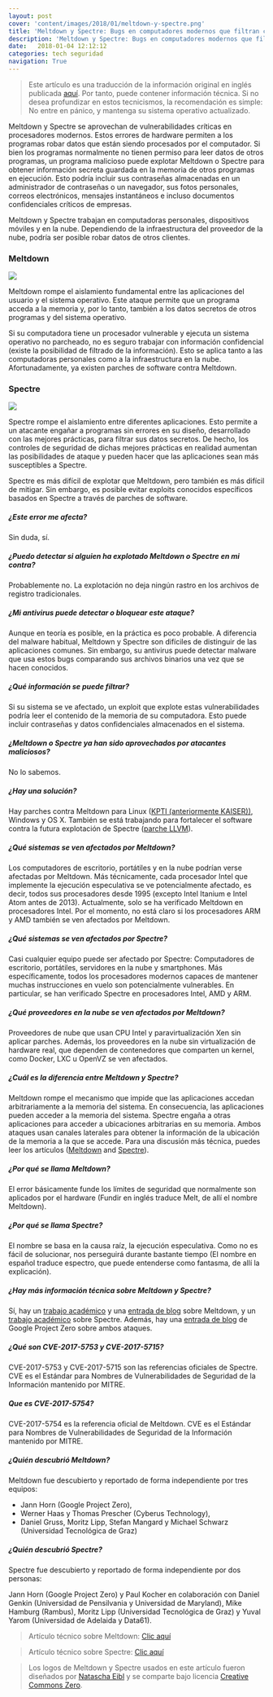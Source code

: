 ```yaml
---
layout: post
cover: 'content/images/2018/01/meltdown-y-spectre.png'
title: 'Meltdown y Spectre: Bugs en computadores modernos que filtran contraseñas e información sensible'
description: 'Meltdown y Spectre: Bugs en computadores modernos que filtran contraseñas e información sensible'
date:   2018-01-04 12:12:12
categories: tech seguridad
navigation: True
---
```


> Este artículo es una traducción de la información original en inglés publicada <a href="https://meltdownattack.com" target="_blank">aquí</a>. Por tanto, puede contener información técnica. Si no desea profundizar en estos tecnicismos, la recomendación es simple: No entre en pánico, y mantenga su sistema operativo actualizado.

Meltdown y Spectre se aprovechan de vulnerabilidades críticas en procesadores modernos. Estos errores de hardware permiten a los programas robar datos que están siendo procesados por el computador. Si bien los programas normalmente no tienen permiso para leer datos de otros programas, un programa malicioso puede explotar Meltdown o Spectre para obtener información secreta guardada en la memoria de otros programas en ejecución. Esto podría incluir sus contraseñas almacenadas en un administrador de contraseñas o un navegador, sus fotos personales, correos electrónicos, mensajes instantáneos e incluso documentos confidenciales críticos de empresas.

Meltdown y Spectre trabajan en computadoras personales, dispositivos móviles y en la nube. Dependiendo de la infraestructura del proveedor de la nube, podría ser posible robar datos de otros clientes.

### Meltdown

![](/content/images/2018/01/meltdown.png)

Meltdown rompe el aislamiento fundamental entre las aplicaciones del usuario y el sistema operativo. Este ataque permite que un programa acceda a la memoria y, por lo tanto, también a los datos secretos de otros programas y del sistema operativo.

Si su computadora tiene un procesador vulnerable y ejecuta un sistema operativo no parcheado, no es seguro trabajar con información confidencial (existe la posibilidad de filtrado de la información). Esto se aplica tanto a las computadoras personales como a la infraestructura en la nube. Afortunadamente, ya existen parches de software contra Meltdown.

### Spectre

![](/content/images/2018/01/spectre.png)

Spectre rompe el aislamiento entre diferentes aplicaciones. Esto permite a un atacante engañar a programas sin errores en su diseño, desarrollado con las mejores prácticas, para filtrar sus datos secretos. De hecho, los controles de seguridad de dichas mejores prácticas en realidad aumentan las posibilidades de ataque y pueden hacer que las aplicaciones sean más susceptibles a Spectre.

Spectre es más difícil de explotar que Meltdown, pero también es más difícil de mitigar. Sin embargo, es posible evitar exploits conocidos específicos basados en Spectre a través de parches de software.

##### ¿Este error me afecta?

Sin duda, sí.

##### ¿Puedo detectar si alguien ha explotado Meltdown o Spectre en mi contra?

Probablemente no. La explotación no deja ningún rastro en los archivos de registro tradicionales.

##### ¿Mi antivirus puede detectar o bloquear este ataque?

Aunque en teoría es posible, en la práctica es poco probable. A diferencia del malware habitual, Meltdown y Spectre son difíciles de distinguir de las aplicaciones comunes. Sin embargo, su antivirus puede detectar malware que usa estos bugs comparando sus archivos binarios una vez que se hacen conocidos.

##### ¿Qué información se puede filtrar?

Si su sistema se ve afectado, un exploit que explote estas vulnerabilidades podría leer el contenido de la memoria de su computadora. Esto puede incluir contraseñas y datos confidenciales almacenados en el sistema.

##### ¿Meltdown o Spectre ya han sido aprovechados por atacantes maliciosos?

No lo sabemos.

##### ¿Hay una solución?

Hay parches contra Meltdown para Linux (<a href="https://lwn.net/Articles/738975/" target="_blank">KPTI (anteriormente KAISER))</a>, Windows y OS X. También se está trabajando para fortalecer el software contra la futura explotación de Spectre (<a href="http://lists.llvm.org/pipermail/llvm-commits/Week-of-Mon-20180101/513630.html" target="_blank">parche LLVM</a>).

##### ¿Qué sistemas se ven afectados por Meltdown?

Los computadores de escritorio, portátiles y en la nube podrían verse afectadas por Meltdown. Más técnicamente, cada procesador Intel que implemente la ejecución especulativa se ve potencialmente afectado, es decir, todos sus procesadores desde 1995 (excepto Intel Itanium e Intel Atom antes de 2013). Actualmente, solo se ha verificado Meltdown en procesadores Intel. Por el momento, no está claro si los procesadores ARM y AMD también se ven afectados por Meltdown.

##### ¿Qué sistemas se ven afectados por Spectre?

Casi cualquier equipo puede ser afectado por Spectre: Computadores de escritorio, portátiles, servidores en la nube y smartphones. Más específicamente, todos los procesadores modernos capaces de mantener muchas instrucciones en vuelo son potencialmente vulnerables. En particular, se han verificado Spectre en procesadores Intel, AMD y ARM.

##### ¿Qué proveedores en la nube se ven afectados por Meltdown?

Proveedores de nube que usan CPU Intel y paravirtualización Xen sin aplicar parches. Además, los proveedores en la nube sin virtualización de hardware real, que dependen de contenedores que comparten un kernel, como Docker, LXC u OpenVZ se ven afectados.

##### ¿Cuál es la diferencia entre Meltdown y Spectre?

Meltdown rompe el mecanismo que impide que las aplicaciones accedan arbitrariamente a la memoria del sistema. En consecuencia, las aplicaciones pueden acceder a la memoria del sistema. Spectre engaña a otras aplicaciones para acceder a ubicaciones arbitrarias en su memoria. Ambos ataques usan canales laterales para obtener la información de la ubicación de la memoria a la que se accede. Para una discusión más técnica, puedes leer los artículos (<a href="https://meltdownattack.com/meltdown.pdf" target="_blank">Meltdown</a> and <a href="https://spectreattack.com/spectre.pdf" target="_blank">Spectre</a>).

##### ¿Por qué se llama Meltdown?

El error básicamente funde los límites de seguridad que normalmente son aplicados por el hardware (Fundir en inglés traduce Melt, de allí el nombre Meltdown).

##### ¿Por qué se llama Spectre?

El nombre se basa en la causa raíz, la ejecución especulativa. Como no es fácil de solucionar, nos perseguirá durante bastante tiempo (El nombre en español traduce espectro, que puede entenderse como fantasma, de allí la explicación).

##### ¿Hay más información técnica sobre Meltdown y Spectre?

Sí, hay un <a href="https://meltdownattack.com/meltdown.pdf" target="_blank">trabajo académico</a> y una <a href="http://blog.cyberus-technology.de/posts/2018-01-03-meltdown.html" target="_blank">entrada de blog</a> sobre Meltdown, y un <a href="https://spectreattack.com/spectre.pdf" target="_blank">trabajo académico</a> sobre Spectre. Además, hay una <a href="https://googleprojectzero.blogspot.co.at/2018/01/reading-privileged-memory-with-side.html" target="_blank">entrada de blog</a> de Google Project Zero sobre ambos ataques.

##### ¿Qué son CVE-2017-5753 y CVE-2017-5715?

CVE-2017-5753 y CVE-2017-5715 son las referencias oficiales de Spectre. CVE es el Estándar para Nombres de Vulnerabilidades de Seguridad de la Información mantenido por MITRE.

##### Que es CVE-2017-5754?

CVE-2017-5754 es la referencia oficial de Meltdown. CVE es el Estándar para Nombres de Vulnerabilidades de Seguridad de la Información mantenido por MITRE.

##### ¿Quién descubrió Meltdown?

Meltdown fue descubierto y reportado de forma independiente por tres equipos:

* Jann Horn (Google Project Zero),
* Werner Haas y Thomas Prescher (Cyberus Technology),
* Daniel Gruss, Moritz Lipp, Stefan Mangard y Michael Schwarz (Universidad Tecnológica de Graz)

##### ¿Quién descubrió Spectre?

Spectre fue descubierto y reportado de forma independiente por dos personas:

Jann Horn (Google Project Zero) y Paul Kocher en colaboración con Daniel Genkin (Universidad de Pensilvania y Universidad de Maryland), Mike Hamburg (Rambus), Moritz Lipp (Universidad Tecnológica de Graz) y Yuval Yarom (Universidad de Adelaida y Data61).

> Artículo técnico sobre Meltdown: <a href="https://meltdownattack.com/meltdown.pdf" target="_blank">Clic aquí</a>

> Artículo técnico sobre Spectre: <a href="https://spectreattack.com/spectre.pdf" target="_blank">Clic aquí</a>

> Los logos de Meltdown y Spectre usados en este artículo fueron diseñados por <a href="https://vividfox.me/" target="_blank">Natascha Eibl</a> y se comparte bajo licencia <a href="http://creativecommons.org/publicdomain/zero/1.0/" target="_blank">Creative Commons Zero</a>.